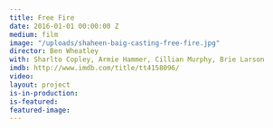 ```yaml
---
title: Free Fire
date: 2016-01-01 00:00:00 Z
medium: film
image: "/uploads/shaheen-baig-casting-free-fire.jpg"
director: Ben Wheatley
with: Sharlto Copley, Armie Hammer, Cillian Murphy, Brie Larson
imdb: http://www.imdb.com/title/tt4158096/
video: 
layout: project
is-in-production: 
is-featured: 
featured-image: 
---
```


